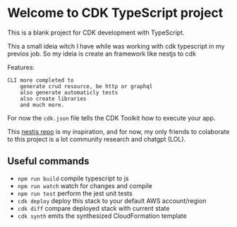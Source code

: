 # Welcome to CDK TypeScript project

This is a blank project for CDK development with TypeScript.

This a small ideia witch I have while was working with cdk typescript in my previos job. So my ideia is create an framework like nestjs to cdk

Features:

    CLI more completed to
        generate crud resource, be http or graphql
        also generate automaticly tests
        also create libraries
        and much more.

For now the `cdk.json` file tells the CDK Toolkit how to execute your app.

This [nestjs repo](https://github.com/nestjs/nest) is my inspiration, and for now, my only friends to colaborate to this project is a lot community research and chatgpt (LOL).

## Useful commands

- `npm run build` compile typescript to js
- `npm run watch` watch for changes and compile
- `npm run test` perform the jest unit tests
- `cdk deploy` deploy this stack to your default AWS account/region
- `cdk diff` compare deployed stack with current state
- `cdk synth` emits the synthesized CloudFormation template
